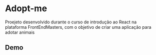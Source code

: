 # Adopt-me

Proejeto desenvolvido durante o curso de introdução ao React na plataforma FrontEndMasters, com o objetivo de criar uma aplicação para adotar animais


## Demo
